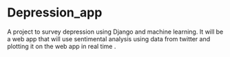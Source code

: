 # Depression_app

A project to survey depression using Django and machine learning. It will be a web app that will use sentimental analysis using data from twitter and plotting it on the web app in real time .
